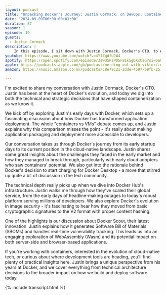 ```yaml
---
layout: podcast
title: "Unpacking Docker's Journey: Justin Cormack, on DevOps, Containerization, and the Future of Wasm"
date: "2024-09-09T00:00:00+01:00"
duration: 87
season: 1
episode: 19
guests:
  - Justin Cormack
description: |
    In this episode, I sit down with Justin Cormack, Docker's CTO, to explore the evolution of Docker from its cloud-native roots to its current innovations. We dive into the real challenges of container adoption, discuss Docker Hub's growth journey, and explore how WebAssembly is shaping the future of development.
youtube: https://www.youtube.com/watch?v=4YIZqdfUJW4
spotify: https://open.spotify.com/episode/3swUSPsPDSF8Ik5gDXxCsG?si=6a97d139d34948b7
apple: https://podcasts.apple.com/gb/podcast/nerding-out-with-viktor/id1722663295?i=1000668819708
amazon: https://music.amazon.co.uk/podcasts/c8e79c21-2dde-4597-b9fb-257ecbc2bf29/episodes/a0c5234c-45c7-4575-b6d1-de7415c6c0ac/nerding-out-with-viktor-unpacking-docker's-journey-justin-cormack-on-devops-containerization-and-the-future-of-wasm

---
```


I'm excited to share my conversation with Justin Cormack, Docker's CTO. Justin has been at the heart of Docker's evolution, and today we dig into both the technical and strategic decisions that have shaped containerization as we know it.

We kick off by exploring Justin's early days with Docker, which sets up a fascinating discussion about how Docker has transformed application deployment. The whole "containers vs VMs" debate comes up, and Justin explains why this comparison misses the point - it's really about making application packaging and deployment more accessible to developers.

Our conversation takes us through Docker's journey from its early startup days to its current position in the cloud-native landscape. Justin shares some great insights about the challenges they faced in the early market and how they managed to break through, particularly with early cloud adopters who saw containers' potential. We also get into the rationale behind Docker's decision to start charging for Docker Desktop - a move that stirred up quite a bit of discussion in the tech community.

The technical depth really picks up when we dive into Docker Hub's infrastructure. Justin walks me through how they've scaled their global service, from the early days of headline-making outages to today's robust platform serving millions of developers. We also explore Docker's evolution in image security - it's fascinating to hear how they moved from basic cryptographic signatures to the V2 format with proper content hashing.

One of the highlights is our discussion about Docker Scout, their latest innovation. Justin explains how it generates Software Bill of Materials (SBOMs) and handles real-time vulnerability tracking. This leads us into an engaging exploration of WebAssembly (Wasm) and its potential impact on both server-side and browser-based applications.

If you're working with containers, interested in the evolution of cloud-native tech, or curious about where development tools are heading, you'll find plenty of practical insights here. Justin brings a unique perspective from his years at Docker, and we cover everything from technical architecture decisions to the broader impact on how we build and deploy software today.

{% include transcript.html %}

